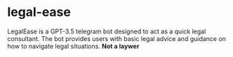 # legal-ease
LegalEase is a GPT-3.5 telegram bot designed to act as a quick legal consultant. The bot provides users with basic legal advice and guidance on how to navigate legal situations. **Not a laywer**
